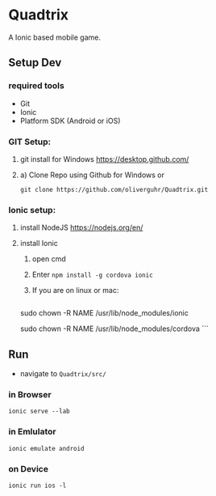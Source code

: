 # Quadtrix
A Ionic based mobile game.


## Setup Dev

### required tools

* Git
* Ionic
* Platform SDK (Android or iOS)


### GIT Setup:

1. git install for Windows https://desktop.github.com/

2. a) Clone Repo using Github for Windows or

	`git clone https://github.com/oliverguhr/Quadtrix.git`

### Ionic setup:

1. install NodeJS https://nodejs.org/en/

2. install Ionic
	1. open cmd
	2. Enter `npm install -g cordova ionic`
	3. If you are on linux or mac:

	 	```
	sudo chown -R NAME /usr/lib/node_modules/ionic

	sudo chown -R NAME /usr/lib/node_modules/cordova
		```


## Run

* navigate to `Quadtrix/src/`

### in Browser

`ionic serve --lab`

### in Emlulator

`ionic emulate android`

### on Device

`ionic run ios -l`